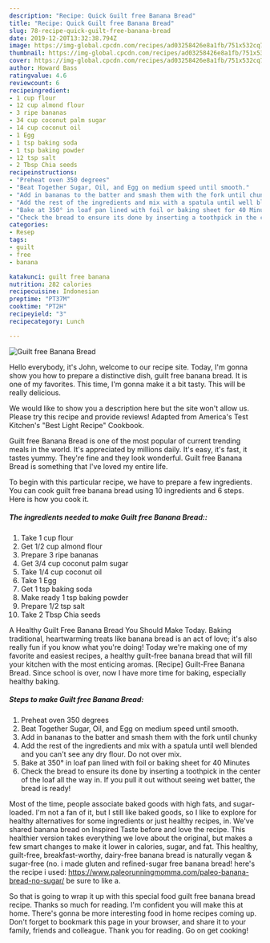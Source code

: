```yaml
---
description: "Recipe: Quick Guilt free Banana Bread"
title: "Recipe: Quick Guilt free Banana Bread"
slug: 78-recipe-quick-guilt-free-banana-bread
date: 2019-12-20T13:32:38.794Z
image: https://img-global.cpcdn.com/recipes/ad03258426e8a1fb/751x532cq70/guilt-free-banana-bread-recipe-main-photo.jpg
thumbnail: https://img-global.cpcdn.com/recipes/ad03258426e8a1fb/751x532cq70/guilt-free-banana-bread-recipe-main-photo.jpg
cover: https://img-global.cpcdn.com/recipes/ad03258426e8a1fb/751x532cq70/guilt-free-banana-bread-recipe-main-photo.jpg
author: Howard Bass
ratingvalue: 4.6
reviewcount: 6
recipeingredient:
- 1 cup flour
- 12 cup almond flour
- 3 ripe bananas
- 34 cup coconut palm sugar
- 14 cup coconut oil
- 1 Egg
- 1 tsp baking soda
- 1 tsp baking powder
- 12 tsp salt
- 2 Tbsp Chia seeds
recipeinstructions:
- "Preheat oven 350 degrees"
- "Beat Together Sugar, Oil, and Egg on medium speed until smooth."
- "Add in bananas to the batter and smash them with the fork until chunky"
- "Add the rest of the ingredients and mix with a spatula until well blended and you can&#39;t see any dry flour. Do not over mix."
- "Bake at 350° in loaf pan lined with foil or baking sheet for 40 Minutes"
- "Check the bread to ensure its done by inserting a toothpick in the center of the loaf all the way in. If you pull it out without seeing wet batter, the bread is ready!"
categories:
- Resep
tags:
- guilt
- free
- banana

katakunci: guilt free banana
nutrition: 282 calories
recipecuisine: Indonesian
preptime: "PT37M"
cooktime: "PT2H"
recipeyield: "3"
recipecategory: Lunch

---
```



![Guilt free Banana Bread](https://img-global.cpcdn.com/recipes/ad03258426e8a1fb/751x532cq70/guilt-free-banana-bread-recipe-main-photo.jpg)

Hello everybody, it's John, welcome to our recipe site. Today, I'm gonna show you how to prepare a distinctive dish, guilt free banana bread. It is one of my favorites. This time, I'm gonna make it a bit tasty. This will be really delicious.

We would like to show you a description here but the site won&#39;t allow us. Please try this recipe and provide reviews! Adapted from America&#39;s Test Kitchen&#39;s &#34;Best Light Recipe&#34; Cookbook.

Guilt free Banana Bread is one of the most popular of current trending meals in the world. It's appreciated by millions daily. It's easy, it's fast, it tastes yummy. They're fine and they look wonderful. Guilt free Banana Bread is something that I've loved my entire life.


To begin with this particular recipe, we have to prepare a few ingredients. You can cook guilt free banana bread using 10 ingredients and 6 steps. Here is how you cook it.

##### The ingredients needed to make Guilt free Banana Bread::

1. Take 1 cup flour
1. Get 1/2 cup almond flour
1. Prepare 3 ripe bananas
1. Get 3/4 cup coconut palm sugar
1. Take 1/4 cup coconut oil
1. Take 1 Egg
1. Get 1 tsp baking soda
1. Make ready 1 tsp baking powder
1. Prepare 1/2 tsp salt
1. Take 2 Tbsp Chia seeds


A Healthy Guilt Free Banana Bread You Should Make Today. Baking traditional, heartwarming treats like banana bread is an act of love; it&#39;s also really fun if you know what you&#39;re doing! Today we&#39;re making one of my favorite and easiest recipes, a healthy guilt-free banana bread that will fill your kitchen with the most enticing aromas. [Recipe] Guilt-Free Banana Bread. Since school is over, now I have more time for baking, especially healthy baking. 

##### Steps to make Guilt free Banana Bread:

1. Preheat oven 350 degrees
1. Beat Together Sugar, Oil, and Egg on medium speed until smooth.
1. Add in bananas to the batter and smash them with the fork until chunky
1. Add the rest of the ingredients and mix with a spatula until well blended and you can&#39;t see any dry flour. Do not over mix.
1. Bake at 350° in loaf pan lined with foil or baking sheet for 40 Minutes
1. Check the bread to ensure its done by inserting a toothpick in the center of the loaf all the way in. If you pull it out without seeing wet batter, the bread is ready!


Most of the time, people associate baked goods with high fats, and sugar-loaded. I&#39;m not a fan of it, but I still like baked goods, so I like to explore for healthy alternatives for some ingredients or just healthy recipes, in. We&#39;ve shared banana bread on Inspired Taste before and love the recipe. This healthier version takes everything we love about the original, but makes a few smart changes to make it lower in calories, sugar, and fat. This healthy, guilt-free, breakfast-worthy, dairy-free banana bread is naturally vegan &amp; sugar-free (no. i made gluten and refined-sugar free banana bread! here&#39;s the recipe i used: https://www.paleorunningmomma.com/paleo-banana-bread-no-sugar/ be sure to like a. 

So that is going to wrap it up with this special food guilt free banana bread recipe. Thanks so much for reading. I'm confident you will make this at home. There's gonna be more interesting food in home recipes coming up. Don't forget to bookmark this page in your browser, and share it to your family, friends and colleague. Thank you for reading. Go on get cooking!
